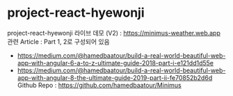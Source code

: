 # project-react-hyewonji
project-react-hyewonji
라이브 데모 (V2) : https://minimus-weather.web.app
관련 Article : Part 1, 2로 구성되어 있음
- https://medium.com/@hamedbaatour/build-a-real-world-beautiful-web-app-with-angular-6-a-to-z-ultimate-guide-2018-part-i-e121dd1d55e
- https://medium.com/@hamedbaatour/build-a-real-world-beautiful-web-app-with-angular-8-the-ultimate-guide-2019-part-ii-fe70852b2d6d
Github Repo : https://github.com/hamedbaatour/Minimus
